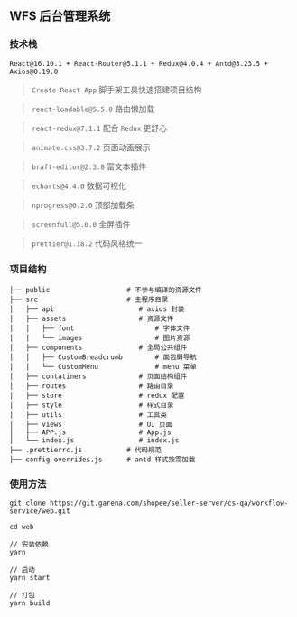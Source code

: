## WFS 后台管理系统

### 技术栈

`React@16.10.1 + React-Router@5.1.1 + Redux@4.0.4 + Antd@3.23.5 + Axios@0.19.0`

> `Create React App` 脚手架工具快速搭建项目结构

> `react-loadable@5.5.0` 路由懒加载

> `react-redux@7.1.1` 配合 `Redux` 更舒心

> `animate.css@3.7.2` 页面动画展示

> `braft-editor@2.3.8` 富文本插件

> `echarts@4.4.0` 数据可视化

> `nprogress@0.2.0` 顶部加载条

> `screenfull@5.0.0` 全屏插件

> `prettier@1.18.2` 代码风格统一

### 项目结构

```
├── public                   # 不参与编译的资源文件
├── src                      # 主程序目录
│   ├── api                     # axios 封装
│   ├── assets                  # 资源文件
│   │   ├── font                    # 字体文件
│   │   └── images                  # 图片资源
│   ├── components              # 全局公共组件
│   │   ├── CustomBreadcrumb        # 面包屑导航
│   │   └── CustomMenu              # menu 菜单
│   ├── contatiners             # 页面结构组件
│   ├── routes                  # 路由目录
│   ├── store                   # redux 配置
│   ├── style                   # 样式目录
│   ├── utils                   # 工具类
│   ├── views                   # UI 页面
│   ├── APP.js                  # App.js
│   └── index.js                # index.js
├── .prettierrc.js           # 代码规范
├── config-overrides.js      # antd 样式按需加载
```

### 使用方法

```npm
git clone https://git.garena.com/shopee/seller-server/cs-qa/workflow-service/web.git

cd web

// 安装依赖
yarn

// 启动
yarn start

// 打包
yarn build

```
